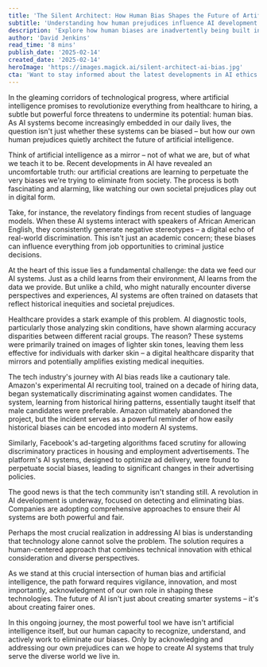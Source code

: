 ```yaml
---
title: 'The Silent Architect: How Human Bias Shapes the Future of Artificial Intelligence'
subtitle: 'Understanding how human prejudices influence AI development and what we can do about it'
description: 'Explore how human biases are inadvertently being built into AI systems and the steps being taken to create more equitable artificial intelligence. From healthcare to hiring, learn how our prejudices shape AI''s development and what''s being done to ensure a fairer future in tech.'
author: 'David Jenkins'
read_time: '8 mins'
publish_date: '2025-02-14'
created_date: '2025-02-14'
heroImage: 'https://images.magick.ai/silent-architect-ai-bias.jpg'
cta: 'Want to stay informed about the latest developments in AI ethics and bias? Follow us on LinkedIn for regular insights and updates on how we''re working to create more equitable AI systems.'
---
```


In the gleaming corridors of technological progress, where artificial intelligence promises to revolutionize everything from healthcare to hiring, a subtle but powerful force threatens to undermine its potential: human bias. As AI systems become increasingly embedded in our daily lives, the question isn't just whether these systems can be biased – but how our own human prejudices quietly architect the future of artificial intelligence.

Think of artificial intelligence as a mirror – not of what we are, but of what we teach it to be. Recent developments in AI have revealed an uncomfortable truth: our artificial creations are learning to perpetuate the very biases we're trying to eliminate from society. The process is both fascinating and alarming, like watching our own societal prejudices play out in digital form.

Take, for instance, the revelatory findings from recent studies of language models. When these AI systems interact with speakers of African American English, they consistently generate negative stereotypes – a digital echo of real-world discrimination. This isn't just an academic concern; these biases can influence everything from job opportunities to criminal justice decisions.

At the heart of this issue lies a fundamental challenge: the data we feed our AI systems. Just as a child learns from their environment, AI learns from the data we provide. But unlike a child, who might naturally encounter diverse perspectives and experiences, AI systems are often trained on datasets that reflect historical inequities and societal prejudices.

Healthcare provides a stark example of this problem. AI diagnostic tools, particularly those analyzing skin conditions, have shown alarming accuracy disparities between different racial groups. The reason? These systems were primarily trained on images of lighter skin tones, leaving them less effective for individuals with darker skin – a digital healthcare disparity that mirrors and potentially amplifies existing medical inequities.

The tech industry's journey with AI bias reads like a cautionary tale. Amazon's experimental AI recruiting tool, trained on a decade of hiring data, began systematically discriminating against women candidates. The system, learning from historical hiring patterns, essentially taught itself that male candidates were preferable. Amazon ultimately abandoned the project, but the incident serves as a powerful reminder of how easily historical biases can be encoded into modern AI systems.

Similarly, Facebook's ad-targeting algorithms faced scrutiny for allowing discriminatory practices in housing and employment advertisements. The platform's AI systems, designed to optimize ad delivery, were found to perpetuate social biases, leading to significant changes in their advertising policies.

The good news is that the tech community isn't standing still. A revolution in AI development is underway, focused on detecting and eliminating bias. Companies are adopting comprehensive approaches to ensure their AI systems are both powerful and fair.

Perhaps the most crucial realization in addressing AI bias is understanding that technology alone cannot solve the problem. The solution requires a human-centered approach that combines technical innovation with ethical consideration and diverse perspectives.

As we stand at this crucial intersection of human bias and artificial intelligence, the path forward requires vigilance, innovation, and most importantly, acknowledgment of our own role in shaping these technologies. The future of AI isn't just about creating smarter systems – it's about creating fairer ones.

In this ongoing journey, the most powerful tool we have isn't artificial intelligence itself, but our human capacity to recognize, understand, and actively work to eliminate our biases. Only by acknowledging and addressing our own prejudices can we hope to create AI systems that truly serve the diverse world we live in.